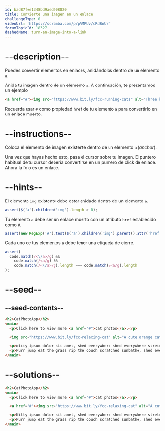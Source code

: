 ```yaml
---
id: bad87fee1348bd9aedf08820
title: Convierte una imagen en un enlace
challengeType: 0
videoUrl: 'https://scrimba.com/p/pVMPUv/cRdBnUr'
forumTopicId: 18327
dashedName: turn-an-image-into-a-link
---
```


# --description--

Puedes convertir elementos en enlaces, anidándolos dentro de un elemento `a`.

Anida tu imagen dentro de un elemento `a`. A continuación, te presentamos un ejemplo:

```html
<a href="#"><img src="https://www.bit.ly/fcc-running-cats" alt="Three kittens running towards the camera."></a>
```

Recuerda usar `#` como propiedad `href` de tu elemento `a` para convertirlo en un enlace muerto.

# --instructions--

Coloca el elemento de imagen existente dentro de un elemento `a` (*anchor*).

Una vez que hayas hecho esto, pasa el cursor sobre tu imagen. El puntero habitual de tu cursor debería convertirse en un puntero de click de enlace. Ahora la foto es un enlace.

# --hints--

El elemento `img` existente debe estar anidado dentro de un elemento `a`.

```js
assert($('a').children('img').length > 0);
```

Tu elemento `a` debe ser un enlace muerto con un atributo `href` establecido como `#`.

```js
assert(new RegExp('#').test($('a').children('img').parent().attr('href')));
```

Cada uno de tus elementos `a` debe tener una etiqueta de cierre.

```js
assert(
  code.match(/<\/a>/g) &&
    code.match(/<a/g) &&
    code.match(/<\/a>/g).length === code.match(/<a/g).length
);
```

# --seed--

## --seed-contents--

```html
<h2>CatPhotoApp</h2>
<main>
  <p>Click here to view more <a href="#">cat photos</a>.</p>

  <img src="https://www.bit.ly/fcc-relaxing-cat" alt="A cute orange cat lying on its back.">

  <p>Kitty ipsum dolor sit amet, shed everywhere shed everywhere stretching attack your ankles chase the red dot, hairball run catnip eat the grass sniff.</p>
  <p>Purr jump eat the grass rip the couch scratched sunbathe, shed everywhere rip the couch sleep in the sink fluffy fur catnip scratched.</p>
</main>
```

# --solutions--

```html
<h2>CatPhotoApp</h2>
<main>
  <p>Click here to view more <a href="#">cat photos</a>.</p>

  <a href="#"><img src="https://www.bit.ly/fcc-relaxing-cat" alt="A cute orange cat lying on its back."></a>

  <p>Kitty ipsum dolor sit amet, shed everywhere shed everywhere stretching attack your ankles chase the red dot, hairball run catnip eat the grass sniff.</p>
  <p>Purr jump eat the grass rip the couch scratched sunbathe, shed everywhere rip the couch sleep in the sink fluffy fur catnip scratched.</p>
</main>
```
